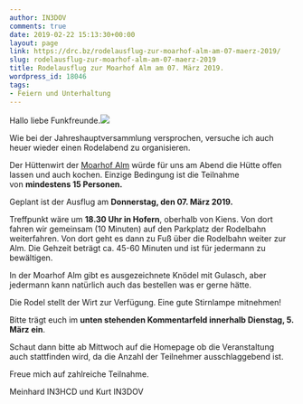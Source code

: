 ```yaml
---
author: IN3DOV
comments: true
date: 2019-02-22 15:13:30+00:00
layout: page
link: https://drc.bz/rodelausflug-zur-moarhof-alm-am-07-maerz-2019/
slug: rodelausflug-zur-moarhof-alm-am-07-maerz-2019
title: Rodelausflug zur Moarhof Alm am 07. März 2019.
wordpress_id: 18046
tags:
- Feiern und Unterhaltung
---
```


Hallo liebe Funkfreunde.![](https://encrypted-tbn2.gstatic.com/images?q=tbn:ANd9GcT2gdGyqHWn8ddCCn4WjkBbGhI17XJYtWOLH6JCgK6Cm3E_vsQl)




Wie bei der Jahreshauptversammlung versprochen, versuche ich auch heuer wieder einen Rodelabend zu organisieren.




Der Hüttenwirt der [Moarhof Alm](https://www.suedtirol.info/de/erleben/moarhof-alm_activity_70465) würde für uns am Abend die Hütte offen lassen und auch kochen. Einzige Bedingung ist die Teilnahme von **mindestens 15 Personen.**




Geplant ist der Ausflug am **Donnerstag, den 07. März 2019.**




Treffpunkt wäre um **18.30 Uhr in Hofern**, oberhalb von Kiens. Von dort fahren wir gemeinsam (10 Minuten) auf den Parkplatz der Rodelbahn weiterfahren. Von dort geht es dann zu Fuß über die Rodelbahn weiter zur Alm. Die Gehzeit beträgt ca. 45-60 Minuten und ist für jedermann zu bewältigen.




In der Moarhof Alm gibt es ausgezeichnete Knödel mit Gulasch, aber jedermann kann natürlich auch das bestellen was er gerne hätte.




Die Rodel stellt der Wirt zur Verfügung. Eine gute Stirnlampe mitnehmen!




Bitte trägt euch im **unten stehenden Kommentarfeld innerhalb Dienstag, 5. März ein**.




Schaut dann bitte ab Mittwoch auf die Homepage ob die Veranstaltung auch stattfinden wird, da die Anzahl der Teilnehmer ausschlaggebend ist.




Freue mich auf zahlreiche Teilnahme.




Meinhard IN3HCD und Kurt IN3DOV
